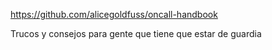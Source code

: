 https://github.com/alicegoldfuss/oncall-handbook

Trucos y consejos para gente que tiene que estar de guardia
